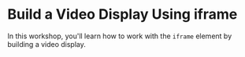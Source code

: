 # Build a Video Display Using iframe

In this workshop, you'll learn how to work with the `iframe` element by building a video display.
